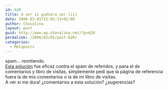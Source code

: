 ```yaml
---
id: 620
title: A ver si pudiera ser (ii)
date: 2006-02-01T15:03:13+02:00
author: Chavalina
layout: post
guid: http://www.wp.chavalina.net/?p=620
permalink: /2006/02/01/post-620/
categories:
  - Metaposts
---
```

spam… remitiendo.  
<a href="http://www.chavalina.net/comentar.php?idpost=607&#038;q=spam" target="_blank">Esta solución</a> fue eficaz contra el spam de referidos, y para el de comentarios y libro de visitas, simplemente pedí que la página de referencia fuera la de mis comentarios o la de mi libro de visitas.  
A ver si me dura! &iquest;comentarios a esta solución? &iquest;sugerencias?